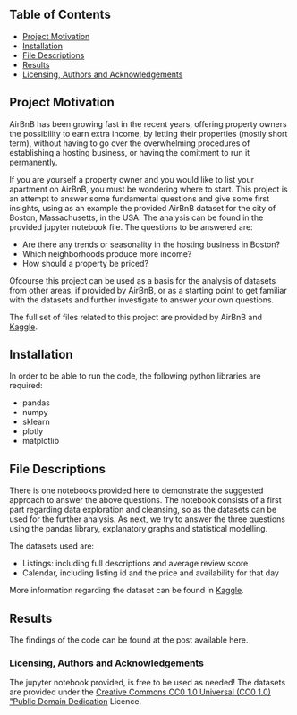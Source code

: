 ## Table of Contents
* [Project Motivation](#project-motivation)
* [Installation](#installation)
* [File Descriptions](#file-descriptions)
* [Results](#results)
* [Licensing, Authors and Acknowledgements](#licensing,-authors-and-acknowledgements)

## Project Motivation
AirBnB has been growing fast in the recent years, offering property owners the possibility to earn extra income, by letting their properties (mostly short term),  without having to go over the overwhelming procedures of establishing a hosting business, or having the comitment to run it permanently.  

If you are yourself a property owner and you would like to list your apartment on AirBnB, you must be wondering where to start. This project is an attempt to answer some fundamental questions and give some first insights, using as an example the provided AirBnB dataset for the city of Boston, Massachusetts, in the USA. The analysis can be found in the provided jupyter notebook file. The questions to be answered are:
* Are there any trends or seasonality in the hosting business in Boston?
* Which neighborhoods produce more income?
* How should a property be priced? 

Ofcourse this project can be used as a basis for the analysis of datasets from other areas, if provided by AirBnB, or as a starting point to get familiar with the datasets and further investigate to answer your own questions.

The full set of files related to this project are provided by AirBnB and [Kaggle](https://www.kaggle.com/airbnb/boston).

## Installation
In order to be able to run the code, the following python libraries are required:
* pandas
* numpy
* sklearn
* plotly
* matplotlib

## File Descriptions
There is one notebooks provided here to demonstrate the suggested approach to answer the above questions. The notebook consists of a first part regarding data exploration and cleansing, so as the datasets can be used for the further analysis. As next, we try to answer the three questions using the pandas library, explanatory graphs and statistical modelling.  

The datasets used are: 
* Listings: including full descriptions and average review score
* Calendar, including listing id and the price and availability for that day  

More information regarding the dataset can be found in [Kaggle](https://www.kaggle.com/airbnb/boston).

## Results
The findings of the code can be found at the post available here.

### Licensing, Authors and Acknowledgements
The jupyter notebook provided, is free to be used as needed!
The datasets are provided under the [Creative Commons CC0 1.0 Universal (CC0 1.0) "Public Domain Dedication](https://creativecommons.org/publicdomain/zero/1.0/) Licence.

